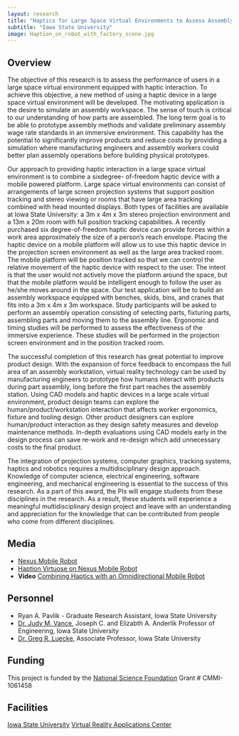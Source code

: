 ```yaml
---
layout: research
title: "Haptics for Large Space Virtual Environments to Assess Assembly Tasks"
subtitle: "Iowa State University"
image: Haption_on_robot_with_factory_scene.jpg
---
```


## Overview
The objective of this research is to assess the performance of users in a large space virtual
environment equipped with haptic interaction. To achieve this objective, a new method of using a
haptic device in a large space virtual environment will be developed. The motivating application is the
desire to simulate an assembly workspace. The sense of touch is critical to our understanding of how
parts are assembled. The long term goal is to be able to prototype assembly methods and validate
preliminary assembly wage rate standards in an immersive environment. This capability has the
potential to significantly improve products and reduce costs by providing a simulation where
manufacturing engineers and assembly workers could better plan assembly operations before building physical prototypes.

Our approach to providing haptic interaction in a large space virtual environment is to combine a sixdegree-
of-freedom haptic device with a mobile powered platform. Large space virtual environments
can consist of arrangements of large screen projection systems that support position tracking and stereo
viewing or rooms that have large area tracking combined with head mounted displays. Both types of
facilities are available at Iowa State University: a 3m x 4m x 3m stereo projection environment and a
13m x 20m room with full position tracking capabilities. A recently purchased six degree-of-freedom
haptic device can provide forces within a work area approximately the size of a person’s reach envelope.
Placing the haptic device on a mobile platform will allow us to use this haptic device in the projection
screen environment as well as the large area tracked room. The mobile platform will be position tracked
so that we can control the relative movement of the haptic device with respect to the user. The intent is
that the user would not actively move the platform around the space, but that the mobile platform
would be intelligent enough to follow the user as he/she moves around in the space. Our test
application will be to build an assembly workspace equipped with benches, skids, bins, and cranes that
fits into a 3m x 4m x 3m workspace. Study participants will be asked to perform an assembly operation
consisting of selecting parts, fixturing parts, assembling parts and moving them to the assembly line.
Ergonomic and timing studies will be performed to assess the effectiveness of the immersive
experience. These studies will be performed in the projection screen environment and in the position
tracked room.
 
The successful completion of this research has great potential to improve product design. With the
expansion of force feedback to encompass the full area of an assembly workstation, virtual reality
technology can be used by manufacturing engineers to prototype how humans interact with products
during part assembly, long before the first part reaches the assembly station. Using CAD models and
haptic devices in a large scale virtual environment, product design teams can explore the
human/product/workstation interaction that affects worker ergonomics, fixture and tooling design.
Other product designers can explore human/product interaction as they design safety measures and
develop maintenance methods. In-depth evaluations using CAD models early in the design process can
save re-work and re-design which add unnecessary costs to the final product.

The integration of projection systems, computer graphics, tracking systems, haptics and robotics
requires a multidisciplinary design approach. Knowledge of computer science, electrical engineering,
software engineering, and mechanical engineering is essential to the success of this research. As a part
of this award, the PIs will engage students from these disciplines in the research. As a result, these
students will experience a meaningful multidisciplinary design project and leave with an understanding
and appreciation for the knowledge that can be contributed from people who come from different
disciplines.


## Media
- [Nexus Mobile Robot](Nexus_robot.jpg)
- [Haption Virtuose on Nexus Mobile Robot](Haption_on_nexus_robot.jpg)
- **Video** [Combining Haptics with an Omnidirectional Mobile Robot](http://www.youtube.com/watch?v=_AaXVlWPYfA&list=UUUo4aXuVOK7Ong7q3cBffTQ&index=1)

## Personnel
- Ryan A. Pavlik - Graduate Research Assistant, Iowa State University
- [Dr. Judy M. Vance](http://www.me.iastate.edu/directory/faculty/judy-vance/), Joseph C. and Elizabth A. Anderlik Professor of Engineering, Iowa State University
- [Dr. Greg R. Luecke](http://www.me.iastate.edu/directory/faculty/greg-r-luecke/), Associate Professor, Iowa State University


## Funding
This project is funded by the [National Science Foundation](http://www.nsf.gov) Grant # CMMI-1061458

## Facilities
[Iowa State University](iastate.edu)
[Virtual Reality Applications Center](http://www.vrac.iastate.edu/)
